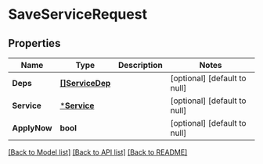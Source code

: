 # SaveServiceRequest

## Properties
Name | Type | Description | Notes
------------ | ------------- | ------------- | -------------
**Deps** | [**[]ServiceDep**](ServiceDep.md) |  | [optional] [default to null]
**Service** | [***Service**](Service.md) |  | [optional] [default to null]
**ApplyNow** | **bool** |  | [optional] [default to null]

[[Back to Model list]](../README.md#documentation-for-models) [[Back to API list]](../README.md#documentation-for-api-endpoints) [[Back to README]](../README.md)

